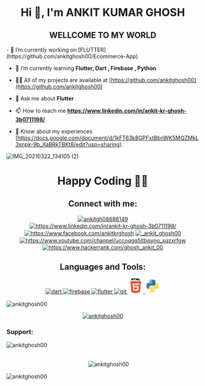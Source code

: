 <h1 align="center">Hi 👋, I'm ANKIT KUMAR GHOSH</h1>

<h2 align="center">WELLCOME TO MY WORLD</h2>

<p align="left">
- 🔭 I’m currently working on [FLUTTER](https://github.com/ankitghosh00/Ecommerce-App)

- 🌱 I’m currently learning **Flutter, Dart , Firebase , Python**

- 👨‍💻 All of my projects are available at [https://github.com/ankitghosh00](https://github.com/ankitghosh00)

- 💬 Ask me about **Flutter**

- 📫 How to reach me **https://www.linkedin.com/in/ankit-kr-ghosh-3b0711198/**

- 📄 Know about my experiences [https://docs.google.com/document/d/1kFT63k8GPFxtBbnWK5MQZMkL3snpk-9b_XaBRkTBKt8/edit?usp=sharing).
</p>

![IMG_20210322_134105 (2)](https://user-images.githubusercontent.com/66225746/153236782-43207bf0-f990-4c02-afd7-466e284a103c.jpg)
<h1 align="center">Happy Coding 👨‍💻</h1>

<h2 align="center">Connect with me:</h2>
<p align="center">
<a href="https://twitter.com/ankitgh08686149" target="blank"><img align="center" src="https://raw.githubusercontent.com/rahuldkjain/github-profile-readme-generator/master/src/images/icons/Social/twitter.svg" alt="ankitgh08686149" height="30" width="40" /></a>
<a href="https://linkedin.com/in/https://www.linkedin.com/in/ankit-kr-ghosh-3b0711198/" target="blank"><img align="center" src="https://raw.githubusercontent.com/rahuldkjain/github-profile-readme-generator/master/src/images/icons/Social/linked-in-alt.svg" alt="https://www.linkedin.com/in/ankit-kr-ghosh-3b0711198/" height="30" width="40" /></a>
<a href="https://fb.com/https://www.facebook.com/ankitkrghosh" target="blank"><img align="center" src="https://raw.githubusercontent.com/rahuldkjain/github-profile-readme-generator/master/src/images/icons/Social/facebook.svg" alt="https://www.facebook.com/ankitkrghosh" height="30" width="40" /></a>
<a href="https://instagram.com/_ankit_ghosh00" target="blank"><img align="center" src="https://raw.githubusercontent.com/rahuldkjain/github-profile-readme-generator/master/src/images/icons/Social/instagram.svg" alt="_ankit_ghosh00" height="30" width="40" /></a>
<a href="https://www.youtube.com/c/https://www.youtube.com/channel/uccoqgq5ltbpyno_sqzxrfgw" target="blank"><img align="center" src="https://raw.githubusercontent.com/rahuldkjain/github-profile-readme-generator/master/src/images/icons/Social/youtube.svg" alt="https://www.youtube.com/channel/uccoqgq5ltbpyno_sqzxrfgw" height="30" width="40" /></a>
<a href="https://www.hackerrank.com/https://www.hackerrank.com/ghosh_ankit_00" target="blank"><img align="center" src="https://raw.githubusercontent.com/rahuldkjain/github-profile-readme-generator/master/src/images/icons/Social/hackerrank.svg" alt="https://www.hackerrank.com/ghosh_ankit_00" height="30" width="40" /></a>
</p>
<p align="center">
<h2 align="center">Languages and Tools:</h2>
<p align="center"> <a href="https://dart.dev" target="_blank" rel="noreferrer"> <img src="https://www.vectorlogo.zone/logos/dartlang/dartlang-icon.svg" alt="dart" width="40" height="40"/> </a> <a href="https://firebase.google.com/" target="_blank" rel="noreferrer"> <img src="https://www.vectorlogo.zone/logos/firebase/firebase-icon.svg" alt="firebase" width="40" height="40"/> </a> <a href="https://flutter.dev" target="_blank" rel="noreferrer"> <img src="https://www.vectorlogo.zone/logos/flutterio/flutterio-icon.svg" alt="flutter" width="40" height="40"/> </a> <a href="https://git-scm.com/" target="_blank" rel="noreferrer"> <img src="https://www.vectorlogo.zone/logos/git-scm/git-scm-icon.svg" alt="git" width="40" height="40"/> </a> <a href="https://www.w3.org/html/" target="_blank" rel="noreferrer"> <img src="https://raw.githubusercontent.com/devicons/devicon/master/icons/html5/html5-original-wordmark.svg" alt="html5" width="40" height="40"/> </a> <a href="https://www.python.org" target="_blank" rel="noreferrer"> <img src="https://raw.githubusercontent.com/devicons/devicon/master/icons/python/python-original.svg" alt="python" width="40" height="40"/> </a> </p>
</p>

<p><img align="center" src="https://github-readme-stats.vercel.app/api/top-langs?username=ankitghosh00&show_icons=true&locale=en&layout=compact" alt="ankitghosh00" /></p>


<p align="center"> <a href="https://github.com/ryo-ma/github-profile-trophy"><img src="https://github-profile-trophy.vercel.app/?username=ankitghosh00" alt="ankitghosh00" /></a> </p>





<h3 align="left">Support:</h3>
<p><a href="https://ko-fi.com/ankitghosh00"> <img align="left" src="https://cdn.ko-fi.com/cdn/kofi3.png?v=3" height="50" width="210" alt="ankitghosh00" /></a></p><br><br>



<p>&nbsp;<img align="center" src="https://github-readme-stats.vercel.app/api?username=ankitghosh00&show_icons=true&locale=en" alt="ankitghosh00" /></p>

<p><img align="center" src="https://github-readme-streak-stats.herokuapp.com/?user=ankitghosh00&" alt="ankitghosh00" /></p>
